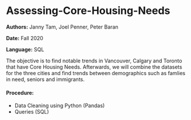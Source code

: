 # Assessing-Core-Housing-Needs
**Authors:** Janny Tam, Joel Penner, Peter Baran

**Date:** Fall 2020

**Language:** SQL

The objective is to find notable trends in Vancouver, Calgary and Toronto that have Core Housing Needs. Afterwards, we will combine the datasets for the three cities and find trends between demographics such as famlies in need, seniors and immigrants. 

#### Procedure:
- Data Cleaning using Python (Pandas)
- Queries (SQL)
